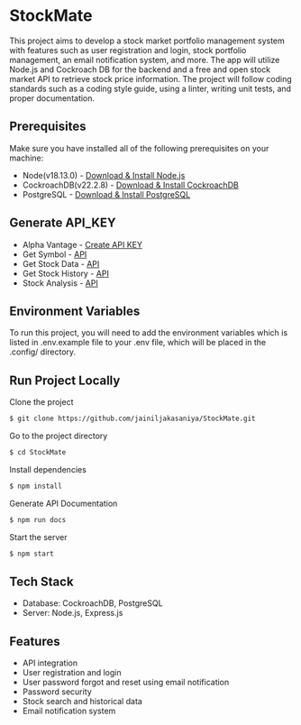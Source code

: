# StockMate

This project aims to develop a stock market portfolio management system with features such as user registration and login, stock portfolio management, an email notification  system, and more. The app will utilize Node.js and Cockroach DB for the backend and a free and open stock market API to retrieve stock price information. The project will follow  coding standards such as a coding style guide, using a linter, writing unit tests, and proper documentation.

## Prerequisites

Make sure you have installed all of the following prerequisites on your machine:
- Node(v18.13.0) - [Download & Install Node.js](https://nodejs.org/en/download)
- CockroachDB(v22.2.8) - [Download & Install CockroachDB](https://www.cockroachlabs.com/docs/v20.1/install-cockroachdb-windows)
- PostgreSQL - [Download & Install PostgreSQL](https://www.postgresql.org/download/)

## Generate API_KEY
- Alpha Vantage - [Create API KEY](https://www.alphavantage.co/)
- Get Symbol - [API](https://www.alphavantage.co/query?function=SYMBOL_SEARCH&keywords=tesco&apikey=demo)
- Get Stock Data - [API](https://www.alphavantage.co/query?function=GLOBAL_QUOTE&symbol=IBM&apikey=demo)
- Get Stock History - [API](https://www.alphavantage.co/query?function=TIME_SERIES_DAILY_ADJUSTED&symbol=IBM&apikey=demo)
- Stock Analysis - [API](https://finnhub.io/docs/api/company-basic-financials)

## Environment Variables
To run this project, you will need to add the environment variables which is listed in .env.example file to your .env file, which will be placed in the .config/ directory.

## Run Project Locally
Clone the project
```sh
$ git clone https://github.com/jainiljakasaniya/StockMate.git
```
Go to the project directory
```sh
$ cd StockMate
```
Install dependencies
```sh
$ npm install
```
Generate API Documentation
```sh
$ npm run docs
```
Start the server
```sh
$ npm start
```

## Tech Stack
- Database: CockroachDB, PostgreSQL
- Server: Node.js, Express.js

## Features
- API integration
- User registration and login
- User password forgot and reset using email notification
- Password security
- Stock search and historical data
- Email notification system

